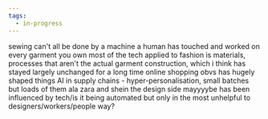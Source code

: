 ```yaml
---
tags:
  - in-progress
---
```

sewing can't all be done by a machine
a human has touched and worked on every garment you own
most of the tech applied to fashion is materials, processes that aren't the actual garment construction, which i think has stayed largely unchanged for a long time
online shopping obvs has hugely shaped things
AI in supply chains - hyper-personalisation, small batches but loads of them ala zara and shein
the design side mayyyybe has been influenced by tech/is it being automated but only in the most unhelpful to designers/workers/people way?


